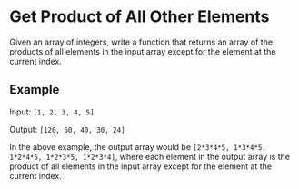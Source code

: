 # Get Product of All Other Elements
Given an array of integers, write a function that returns an array of the products of all elements in the input array except for the element at the current index.

## Example

Input: `[1, 2, 3, 4, 5]`

Output: `[120, 60, 40, 30, 24]`

In the above example, the output array would be `[2*3*4*5, 1*3*4*5, 1*2*4*5, 1*2*3*5, 1*2*3*4]`, where each element in the output array is the product of all elements in the input array except for the element at the current index.